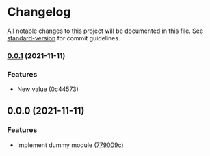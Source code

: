 # Changelog

All notable changes to this project will be documented in this file. See [standard-version](https://github.com/conventional-changelog/standard-version) for commit guidelines.

### [0.0.1](https://github.com/eyzi/sandbox/compare/v0.0.0...v0.0.1) (2021-11-11)


### Features

* New value ([0c44573](https://github.com/eyzi/sandbox/commit/0c445731cbb67576bfc48cc37007e16d3ff0ac20))

## 0.0.0 (2021-11-11)


### Features

* Implement dummy module ([779009c](https://github.com/eyzi/sandbox/commit/779009cbb0d109bec41c907308f5e1aa2b1bf526))

